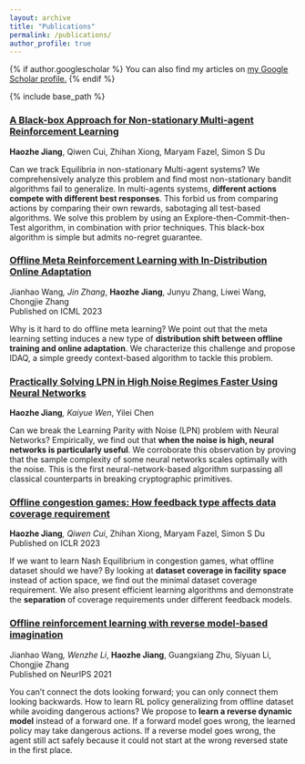 ```yaml
---
layout: archive
title: "Publications"
permalink: /publications/
author_profile: true
---
```


{% if author.googlescholar %}
  You can also find my articles on <u><a href="{{author.googlescholar}}">my Google Scholar profile</a>.</u>
{% endif %}

{% include base_path %}

### [A Black-box Approach for Non-stationary Multi-agent Reinforcement Learning](https://arxiv.org/pdf/2306.07465.pdf)  
**Haozhe Jiang**, Qiwen Cui, Zhihan Xiong, Maryam Fazel, Simon S Du

Can we track Equilibria in non-stationary Multi-agent systems? We comprehensively analyze this problem and find most non-stationary bandit algorithms fail to generalize. In multi-agents systems, **different actions compete with different best responses**. This forbid us from comparing actions by comparing their own rewards, sabotaging all test-based algorithms. We solve this problem by using an Explore-then-Commit-then-Test algorithm, in combination with prior techniques. This black-box algorithm is simple but admits no-regret guarantee.

### [Offline Meta Reinforcement Learning with In-Distribution Online Adaptation](https://arxiv.org/pdf/2305.19529.pdf)  
Jianhao Wang<sup>*</sup>, Jin Zhang<sup>*</sup>, **Haozhe Jiang**, Junyu Zhang, Liwei Wang, Chongjie Zhang  
Published on ICML 2023

Why is it hard to do offline meta learning? We point out that the meta learning setting induces a new type of **distribution shift between offline training and online adaptation**. We characterize this challenge and propose IDAQ, a simple greedy context-based algorithm to tackle this problem.

### [Practically Solving LPN in High Noise Regimes Faster Using Neural Networks](https://arxiv.org/pdf/2303.07987.pdf)  
**Haozhe Jiang**<sup>*</sup>, Kaiyue Wen<sup>*</sup>, Yilei Chen

Can we break the Learning Parity with Noise (LPN) problem with Neural Networks? Empirically, we find out that **when the noise is high, neural networks is particularly useful**. We corroborate this observation by proving that the sample complexity of some neural networks scales optimally with the noise. This is the first neural-network-based algorithm surpassing all classical counterparts in breaking cryptographic primitives.

### [Offline congestion games: How feedback type affects data coverage requirement](https://arxiv.org/pdf/2210.13396.pdf)  
**Haozhe Jiang**<sup>*</sup>, Qiwen Cui<sup>*</sup>, Zhihan Xiong, Maryam Fazel, Simon S Du  
Published on ICLR 2023

If we want to learn Nash Equilibrium in congestion games, what offline dataset should we have? By looking at **dataset coverage in facility space** instead of action space, we find out the minimal dataset coverage requirement. We also present efficient learning algorithms and demonstrate the **separation** of coverage requirements under different feedback models.

### [Offline reinforcement learning with reverse model-based imagination](https://proceedings.neurips.cc/paper_files/paper/2021/file/f5e647292cc4e1064968ca62bebe7e47-Paper.pdf)  
Jianhao Wang<sup>*</sup>, Wenzhe Li<sup>*</sup>, **Haozhe Jiang**, Guangxiang Zhu, Siyuan Li, Chongjie Zhang  
Published on NeurIPS 2021  

You can’t connect the dots looking forward; you can only connect them looking backwards. How to learn RL policy generalizing from offline dataset while avoiding dangerous actions? We propose to **learn a reverse dynamic model** instead of a forward one. If a forward model goes wrong, the learned policy may take dangerous actions. If a reverse model goes wrong, the agent still act safely because it could not start at the wrong reversed state in the first place.
